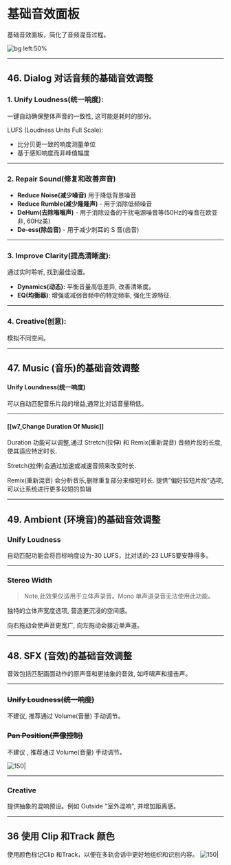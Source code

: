 # 基础音效面板

基础音效面板，简化了音频混音过程。

![bg left:50%](https://i.imgur.com/l7leFto.webp)



---

## 46. Dialog 对话音频的基础音效调整

<!--  
(Source:  [aliyun.com: 046 Essential sound adjustments for dialogue](https://tingwu.aliyun.com/doc/transcripts/3vl8qgao4ljoqpr2))
-->

### 1. Unify Loudness(统一响度): 

一键自动确保整体声音的一致性,  这可能是耗时的部分。

LUFS (Loudness Units Full Scale): 
- 比分贝更一致的响度测量单位
- 基于感知响度而非峰值幅度


---


### 2. Repair Sound(修复和改善声音)


- **Reduce Noise(减少噪音)**  用于降低背景噪音
- **Reduce Rumble(减少隆隆声)** - 用于消除低频噪音
- **DeHum(去除嗡嗡声)** - 用于消除设备的干扰电源噪音等(50Hz的噪音在欧亚非, 60Hz美)
- **De-ess(除齿音)** - 用于减少刺耳的 S 音(齿音)


---


### 3. Improve Clarity(提高清晰度):

通过实时聆听, 找到最佳设置。

- **Dynamics(动态):** 平衡音量高低差异, 改善清晰度。
- **EQ(均衡器)**: 增强或减弱音频中的特定频率, 强化生源特征.




---
### 4. Creative(创意):

模拟不同空间。




---
## 47. Music (音乐)的基础音效调整


<!--  
(Source:  [aliyun.com: 047 Essential sound adjustments for music](https://tingwu.aliyun.com/doc/transcripts/4l6xqabkvg7a9m2y))
 
 -->



#### Unify Loundness(统一响度)

可以自动匹配音乐片段的增益,通常比对话音量稍低。

---


#### [[w7_Change Duration Of Music]]
Duration 功能可以调整,通过 Stretch(拉伸) 和 Remix(重新混音) 音频片段的长度, 使其适应特定时长.

Stretch(拉伸)会通过加速或减速音频来改变时长.

Remix(重新混音) 会分析音乐,删除重复部分来缩短时长.
提供"偏好较短片段"选项,可以让系统进行更多较短的剪辑




---

## 49. Ambient (环境音)的基础音效调整
<!--  
(Source:  [aliyun.com: 049 Essential sound adjustments for ambience](https://tingwu.aliyun.com/doc/transcripts/r28pn74wex8jn5mz))
-->


### Unify Loudness 
自动匹配功能会将目标响度设为-30 LUFS，比对话的-23 LUFS要安静得多。


---


### Stereo Width

> Note,此效果仅适用于立体声录音。Mono 单声道录音无法使用此功能。

独特的立体声宽度选项,  营造更沉浸的空间感。

向右拖动会使声音更宽广, 向左拖动会接近单声道。


---

## 48. SFX (音效)的基础音效调整

音效包括匹配画面动作的原声音和更抽象的音效, 如呼啸声和撞击声。


<!-- 
(Source:  [aliyun.com: 048 Essential sound adjustments for SFX](https://tingwu.aliyun.com/doc/transcripts/2erk9x6bw4gj9ml8))
 -->

---



### ~~Unify Loudness(统一响度)~~ 

不建议,  推荐通过 Volume(音量) 手动调节。


### ~~Pan Position(声像控制)~~ 
不建议 , 推荐通过 Volume(音量) 手动调节。

![150|](https://i.imgur.com/vlwymgU.webp)


---


### Creative 
提供抽象的混响预设。例如 Outside "室外混响", 并增加距离感。


---


## 36 使用 Clip 和Track 颜色

使用颜色标记Clip 和Track，以便在多轨会话中更好地组织和识别内容。
![150|](https://i.imgur.com/yRcF5b0.webp)
